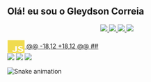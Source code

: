 ## Olá! eu sou o Gleydson Correia 
<div align="center">
  <a href="https://github.com/gleydson7dev">
  <img height="180em" src="https://github-readme-stats.vercel.app/api?username=gleydson7dev&show_icons=true&theme=dracula&include_all_commits=true&count_private=true"/>
  <img height="180em" src="https://github-readme-stats.vercel.app/api/top-langs/?username=gleydson7dev&layout=compact&langs_count=7&theme=dracula"/>
  <a href="https://github.com/gleydson7dev">
  <img height="180em" src="https://github-readme-stats.vercel.app/api?username=gleydson7dev&show_icons=true&theme=dracula&include_all_commits=true&count_private=true"/>
  <img height="180em" src="https://github-readme-stats.vercel.app/api/top-langs/?username=Gleydson7dev&layout=compact&langs_count=7&theme=dracula"/>
</div>
<div style="display: inline_block"><br>
  <img align="center" alt="Rafa-Js" height="30" width="40" src="https://raw.githubusercontent.com/devicons/devicon/master/icons/javascript/javascript-plain.svg">
@@ -18,12 +18,12 @@
  ##

<div> 
  <a href = "mailto:contatorafaballerini@gmail.com"><img src="https://img.shields.io/badge/-Gmail-%23333?style=for-the-badge&logo=gmail&logoColor=white" target="_blank"></a>
  <a href="https://www.linkedin.com/in/gleydson-correia-45875016a" target="_blank"><img src="https://img.shields.io/badge/-LinkedIn-%230077B5?style=for-the-badge&logo=linkedin&logoColor=white" target="_blank"></a> 
  <a ></a>
  <a ></a>
 	<a ></a>
 <a ></a> 
  <a></a>
  <a href="https://www.linkedin.com/in/gleydson-correia" target="_blank"><img src="https://img.shields.io/badge/-LinkedIn-%230077B5?style=for-the-badge&logo=linkedin&logoColor=white" target="_blank"></a> 

  ![Snake animation](https://github.com/gleydson7dev/gleydson7dev/blob/output/github-contribution-grid-snake.svg)

